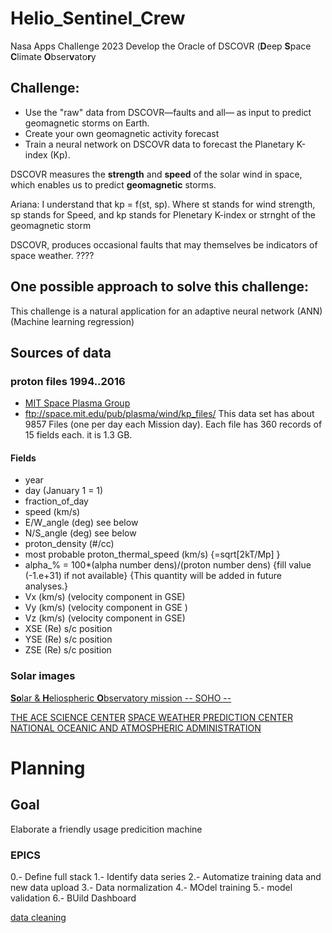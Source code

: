 # Helio_Sentinel_Crew
Nasa Apps Challenge 2023 Develop the Oracle of DSCOVR (**D**eep **S**pace **C**limate **O**bser**v**ato**r**y


 ## Challenge:
 - Use the "raw" data from DSCOVR—faults and all— as input to predict geomagnetic storms on Earth. 
 - Create your own geomagnetic activity forecast
 - Train a neural network on DSCOVR data to forecast the Planetary K-index (Kp).

 DSCOVR measures the **strength** and **speed** of the solar wind in space, which enables us to predict **geomagnetic** storms.

 Ariana: I understand that  kp = f(st, sp).  Where st stands for wind strength, sp stands for Speed, and kp stands for Plenetary K-index or strnght of the geomagnetic storm

 DSCOVR, produces occasional faults that may themselves be indicators of space weather.  ????

 ## One possible approach to solve this challenge:
 This challenge is a natural application for an adaptive neural network (ANN) (Machine learning regression)

 ## Sources of data
 ### proton files 1994..2016 
 - [MIT Space Plasma Group](https://web.mit.edu/space/www/wind/wind_data.html)
 - ftp://space.mit.edu/pub/plasma/wind/kp_files/
   This data set has about 9857 Files (one per day each Mission day). Each file has 360 records of 15 fields each. it is 1.3 GB.
#### Fields

  - year  
  - day (January 1 = 1) 
  - fraction_of_day  
  - speed (km/s)  
  - E/W_angle (deg) see below 
  - N/S_angle (deg) see below 
  - proton_density (#/cc) 
  - most probable proton_thermal_speed (km/s)  {=sqrt[2kT/Mp] }  
  - alpha_% = 100*(alpha number dens)/(proton number dens) 
       {fill value (-1.e+31) if not available} 
       {This quantity will be added in future analyses.}
  - Vx (km/s)  (velocity component in GSE)  
  - Vy (km/s)  (velocity component in GSE )
  - Vz (km/s)  (velocity component in GSE)
  - XSE (Re) s/c position
  - YSE (Re) s/c position
  - ZSE (Re) s/c position

### Solar images
[**So**lar & **H**eliospheric **O**bservatory mission -- SOHO --](https://www.nasa.gov/mission_pages/soho/index.html) 

[THE ACE SCIENCE CENTER](https://izw1.caltech.edu/ACE/ASC/)
[SPACE WEATHER PREDICTION CENTER NATIONAL OCEANIC AND ATMOSPHERIC ADMINISTRATION](https://www.swpc.noaa.gov/products/lasco-coronagraph)


# Planning
## Goal
Elaborate a friendly usage predicition machine 
### EPICS
0.- Define full stack
1.- Identify data series
2.- Automatize training data and new data upload
3.- Data normalization
4.- MOdel training
5.- model validation
6.- BUild Dashboard

[data cleaning](https://github.com/luismiguelcasadodiaz/Helio_Sentinel_Crew/blob/main/Data_Cleaning)

